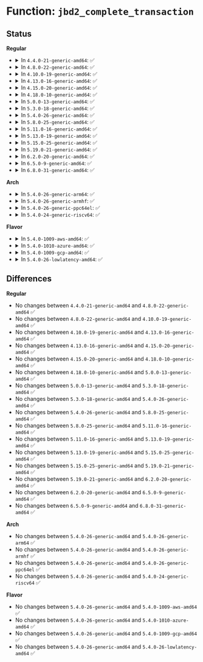 # Function: <code>jbd2_complete_transaction</code>

## Status
<b>Regular</b>
<ul>
<li>
<details>
<summary>In <code>4.4.0-21-generic-amd64</code>: ✅</summary>

```c
int jbd2_complete_transaction(journal_t * journal, tid_t tid)
```

```json
{
  "name": "jbd2_complete_transaction",
  "collision_type": "Unique Global",
  "inline_type": "No",
  "funcs": [
    {
      "addr": 18446744071581931296,
      "name": "jbd2_complete_transaction",
      "external": true,
      "loc": "fs/jbd2/journal.c:724",
      "file": "fs/jbd2/journal.c",
      "inline": "seen, unknown",
      "caller_inline": [],
      "caller_func": [
        "fs/ext4/fsync.c:ext4_sync_file",
        "fs/ext4/fsync.c:ext4_sync_file",
        "fs/ext4/inode.c:ext4_evict_inode",
        "fs/ext4/extents.c:ext4_fallocate"
      ]
    }
  ],
  "symbols": [
    {
      "addr": 18446744071581931296,
      "name": "jbd2_complete_transaction",
      "section": ".text",
      "bind": "STB_GLOBAL",
      "size": 154
    }
  ]
}
```
</details>
</li>
<li>
<details>
<summary>In <code>4.8.0-22-generic-amd64</code>: ✅</summary>

```c
int jbd2_complete_transaction(journal_t * journal, tid_t tid)
```

```json
{
  "name": "jbd2_complete_transaction",
  "collision_type": "Unique Global",
  "inline_type": "No",
  "funcs": [
    {
      "addr": 18446744071582117680,
      "name": "jbd2_complete_transaction",
      "external": true,
      "loc": "fs/jbd2/journal.c:726",
      "file": "fs/jbd2/journal.c",
      "inline": "seen, unknown",
      "caller_inline": [],
      "caller_func": [
        "fs/ext4/fsync.c:ext4_sync_file",
        "fs/ext4/fsync.c:ext4_sync_file",
        "fs/ext4/inode.c:ext4_evict_inode",
        "fs/ext4/extents.c:ext4_fallocate"
      ]
    }
  ],
  "symbols": [
    {
      "addr": 18446744071582117680,
      "name": "jbd2_complete_transaction",
      "section": ".text",
      "bind": "STB_GLOBAL",
      "size": 153
    }
  ]
}
```
</details>
</li>
<li>
<details>
<summary>In <code>4.10.0-19-generic-amd64</code>: ✅</summary>

```c
int jbd2_complete_transaction(journal_t * journal, tid_t tid)
```

```json
{
  "name": "jbd2_complete_transaction",
  "collision_type": "Unique Global",
  "inline_type": "No",
  "funcs": [
    {
      "addr": 18446744071582207920,
      "name": "jbd2_complete_transaction",
      "external": true,
      "loc": "fs/jbd2/journal.c:726",
      "file": "fs/jbd2/journal.c",
      "inline": "seen, unknown",
      "caller_inline": [],
      "caller_func": [
        "fs/ext4/fsync.c:ext4_sync_file",
        "fs/ext4/fsync.c:ext4_sync_file",
        "fs/ext4/inode.c:ext4_evict_inode",
        "fs/ext4/extents.c:ext4_fallocate"
      ]
    }
  ],
  "symbols": [
    {
      "addr": 18446744071582207920,
      "name": "jbd2_complete_transaction",
      "section": ".text",
      "bind": "STB_GLOBAL",
      "size": 153
    }
  ]
}
```
</details>
</li>
<li>
<details>
<summary>In <code>4.13.0-16-generic-amd64</code>: ✅</summary>

```c
int jbd2_complete_transaction(journal_t * journal, tid_t tid)
```

```json
{
  "name": "jbd2_complete_transaction",
  "collision_type": "Unique Global",
  "inline_type": "No",
  "funcs": [
    {
      "addr": 18446744071582293328,
      "name": "jbd2_complete_transaction",
      "external": true,
      "loc": "fs/jbd2/journal.c:748",
      "file": "fs/jbd2/journal.c",
      "inline": "seen, unknown",
      "caller_inline": [],
      "caller_func": [
        "fs/ext4/extents.c:ext4_fallocate",
        "fs/ext4/fsync.c:ext4_sync_file",
        "fs/ext4/fsync.c:ext4_sync_file",
        "fs/ext4/inode.c:ext4_evict_inode"
      ]
    }
  ],
  "symbols": [
    {
      "addr": 18446744071582293328,
      "name": "jbd2_complete_transaction",
      "section": ".text",
      "bind": "STB_GLOBAL",
      "size": 148
    }
  ]
}
```
</details>
</li>
<li>
<details>
<summary>In <code>4.15.0-20-generic-amd64</code>: ✅</summary>

```c
int jbd2_complete_transaction(journal_t * journal, tid_t tid)
```

```json
{
  "name": "jbd2_complete_transaction",
  "collision_type": "Unique Global",
  "inline_type": "No",
  "funcs": [
    {
      "addr": 18446744071582442400,
      "name": "jbd2_complete_transaction",
      "external": true,
      "loc": "fs/jbd2/journal.c:764",
      "file": "fs/jbd2/journal.c",
      "inline": "seen, unknown",
      "caller_inline": [],
      "caller_func": [
        "fs/ext4/extents.c:ext4_fallocate",
        "fs/ext4/fsync.c:ext4_sync_file",
        "fs/ext4/fsync.c:ext4_sync_file",
        "fs/ext4/inode.c:ext4_evict_inode"
      ]
    }
  ],
  "symbols": [
    {
      "addr": 18446744071582442400,
      "name": "jbd2_complete_transaction",
      "section": ".text",
      "bind": "STB_GLOBAL",
      "size": 148
    }
  ]
}
```
</details>
</li>
<li>
<details>
<summary>In <code>4.18.0-10-generic-amd64</code>: ✅</summary>

```c
int jbd2_complete_transaction(journal_t * journal, tid_t tid)
```

```json
{
  "name": "jbd2_complete_transaction",
  "collision_type": "Unique Global",
  "inline_type": "No",
  "funcs": [
    {
      "addr": 18446744071582632480,
      "name": "jbd2_complete_transaction",
      "external": true,
      "loc": "fs/jbd2/journal.c:761",
      "file": "fs/jbd2/journal.c",
      "inline": "seen, unknown",
      "caller_inline": [],
      "caller_func": [
        "fs/ext4/extents.c:ext4_fallocate",
        "fs/ext4/fsync.c:ext4_sync_file",
        "fs/ext4/fsync.c:ext4_sync_file",
        "fs/ext4/fsync.c:ext4_sync_file",
        "fs/ext4/inode.c:ext4_evict_inode"
      ]
    }
  ],
  "symbols": [
    {
      "addr": 18446744071582632480,
      "name": "jbd2_complete_transaction",
      "section": ".text",
      "bind": "STB_GLOBAL",
      "size": 129
    }
  ]
}
```
</details>
</li>
<li>
<details>
<summary>In <code>5.0.0-13-generic-amd64</code>: ✅</summary>

```c
int jbd2_complete_transaction(journal_t * journal, tid_t tid)
```

```json
{
  "name": "jbd2_complete_transaction",
  "collision_type": "Unique Global",
  "inline_type": "No",
  "funcs": [
    {
      "addr": 18446744071582734224,
      "name": "jbd2_complete_transaction",
      "external": true,
      "loc": "fs/jbd2/journal.c:761",
      "file": "fs/jbd2/journal.c",
      "inline": "seen, unknown",
      "caller_inline": [],
      "caller_func": [
        "fs/ext4/extents.c:ext4_fallocate",
        "fs/ext4/fsync.c:ext4_sync_file",
        "fs/ext4/fsync.c:ext4_sync_file",
        "fs/ext4/fsync.c:ext4_sync_file",
        "fs/ext4/inode.c:ext4_write_inode",
        "fs/ext4/inode.c:ext4_evict_inode"
      ]
    }
  ],
  "symbols": [
    {
      "addr": 18446744071582734224,
      "name": "jbd2_complete_transaction",
      "section": ".text",
      "bind": "STB_GLOBAL",
      "size": 129
    }
  ]
}
```
</details>
</li>
<li>
<details>
<summary>In <code>5.3.0-18-generic-amd64</code>: ✅</summary>

```c
int jbd2_complete_transaction(journal_t * journal, tid_t tid)
```

```json
{
  "name": "jbd2_complete_transaction",
  "collision_type": "Unique Global",
  "inline_type": "No",
  "funcs": [
    {
      "addr": 18446744071582908016,
      "name": "jbd2_complete_transaction",
      "external": true,
      "loc": "fs/jbd2/journal.c:744",
      "file": "fs/jbd2/journal.c",
      "inline": "seen, unknown",
      "caller_inline": [],
      "caller_func": [
        "fs/ext4/extents.c:ext4_fallocate",
        "fs/ext4/fsync.c:ext4_sync_file",
        "fs/ext4/fsync.c:ext4_sync_file",
        "fs/ext4/fsync.c:ext4_sync_file",
        "fs/ext4/inode.c:ext4_write_inode",
        "fs/ext4/inode.c:ext4_evict_inode"
      ]
    }
  ],
  "symbols": [
    {
      "addr": 18446744071582908016,
      "name": "jbd2_complete_transaction",
      "section": ".text",
      "bind": "STB_GLOBAL",
      "size": 138
    }
  ]
}
```
</details>
</li>
<li>
<details>
<summary>In <code>5.4.0-26-generic-amd64</code>: ✅</summary>

```c
int jbd2_complete_transaction(journal_t * journal, tid_t tid)
```

```json
{
  "name": "jbd2_complete_transaction",
  "collision_type": "Unique Global",
  "inline_type": "No",
  "funcs": [
    {
      "addr": 18446744071583014592,
      "name": "jbd2_complete_transaction",
      "external": true,
      "loc": "fs/jbd2/journal.c:742",
      "file": "fs/jbd2/journal.c",
      "inline": "seen, unknown",
      "caller_inline": [],
      "caller_func": [
        "fs/ext4/extents.c:ext4_fallocate",
        "fs/ext4/fsync.c:ext4_sync_file",
        "fs/ext4/fsync.c:ext4_sync_file",
        "fs/ext4/fsync.c:ext4_sync_file",
        "fs/ext4/inode.c:ext4_write_inode",
        "fs/ext4/inode.c:ext4_evict_inode"
      ]
    }
  ],
  "symbols": [
    {
      "addr": 18446744071583014592,
      "name": "jbd2_complete_transaction",
      "section": ".text",
      "bind": "STB_GLOBAL",
      "size": 138
    }
  ]
}
```
</details>
</li>
<li>
<details>
<summary>In <code>5.8.0-25-generic-amd64</code>: ✅</summary>

```c
int jbd2_complete_transaction(journal_t * journal, tid_t tid)
```

```json
{
  "name": "jbd2_complete_transaction",
  "collision_type": "Unique Global",
  "inline_type": "No",
  "funcs": [
    {
      "addr": 18446744071583334016,
      "name": "jbd2_complete_transaction",
      "external": true,
      "loc": "fs/jbd2/journal.c:741",
      "file": "fs/jbd2/journal.c",
      "inline": "seen, unknown",
      "caller_inline": [],
      "caller_func": [
        "fs/ext4/extents.c:ext4_fallocate",
        "fs/ext4/fsync.c:ext4_sync_file",
        "fs/ext4/fsync.c:ext4_sync_file",
        "fs/ext4/inode.c:ext4_write_inode",
        "fs/ext4/inode.c:ext4_evict_inode"
      ]
    }
  ],
  "symbols": [
    {
      "addr": 18446744071583334016,
      "name": "jbd2_complete_transaction",
      "section": ".text",
      "bind": "STB_GLOBAL",
      "size": 159
    }
  ]
}
```
</details>
</li>
<li>
<details>
<summary>In <code>5.11.0-16-generic-amd64</code>: ✅</summary>

```c
int jbd2_complete_transaction(journal_t * journal, tid_t tid)
```

```json
{
  "name": "jbd2_complete_transaction",
  "collision_type": "Unique Global",
  "inline_type": "No",
  "funcs": [
    {
      "addr": 18446744071583451152,
      "name": "jbd2_complete_transaction",
      "external": true,
      "loc": "fs/jbd2/journal.c:826",
      "file": "fs/jbd2/journal.c",
      "inline": "seen, unknown",
      "caller_inline": [],
      "caller_func": [
        "fs/ext4/inode.c:ext4_evict_inode",
        "fs/ext4/fast_commit.c:ext4_fc_commit"
      ]
    }
  ],
  "symbols": [
    {
      "addr": 18446744071583451152,
      "name": "jbd2_complete_transaction",
      "section": ".text",
      "bind": "STB_GLOBAL",
      "size": 159
    }
  ]
}
```
</details>
</li>
<li>
<details>
<summary>In <code>5.13.0-19-generic-amd64</code>: ✅</summary>

```c
int jbd2_complete_transaction(journal_t * journal, tid_t tid)
```

```json
{
  "name": "jbd2_complete_transaction",
  "collision_type": "Unique Global",
  "inline_type": "No",
  "funcs": [
    {
      "addr": 18446744071583473568,
      "name": "jbd2_complete_transaction",
      "external": true,
      "loc": "fs/jbd2/journal.c:826",
      "file": "fs/jbd2/journal.c",
      "inline": "seen, unknown",
      "caller_inline": [],
      "caller_func": [
        "fs/ext4/inode.c:ext4_evict_inode",
        "fs/ext4/fast_commit.c:ext4_fc_commit"
      ]
    }
  ],
  "symbols": [
    {
      "addr": 18446744071583473568,
      "name": "jbd2_complete_transaction",
      "section": ".text",
      "bind": "STB_GLOBAL",
      "size": 159
    }
  ]
}
```
</details>
</li>
<li>
<details>
<summary>In <code>5.15.0-25-generic-amd64</code>: ✅</summary>

```c
int jbd2_complete_transaction(journal_t * journal, tid_t tid)
```

```json
{
  "name": "jbd2_complete_transaction",
  "collision_type": "Unique Global",
  "inline_type": "No",
  "funcs": [
    {
      "addr": 18446744071583826720,
      "name": "jbd2_complete_transaction",
      "external": true,
      "loc": "fs/jbd2/journal.c:826",
      "file": "fs/jbd2/journal.c",
      "inline": "seen, unknown",
      "caller_inline": [],
      "caller_func": [
        "fs/ext4/inode.c:ext4_evict_inode",
        "fs/ext4/fast_commit.c:ext4_fc_commit"
      ]
    }
  ],
  "symbols": [
    {
      "addr": 18446744071583826720,
      "name": "jbd2_complete_transaction",
      "section": ".text",
      "bind": "STB_GLOBAL",
      "size": 162
    }
  ]
}
```
</details>
</li>
<li>
<details>
<summary>In <code>5.19.0-21-generic-amd64</code>: ✅</summary>

```c
int jbd2_complete_transaction(journal_t * journal, tid_t tid)
```

```json
{
  "name": "jbd2_complete_transaction",
  "collision_type": "Unique Global",
  "inline_type": "No",
  "funcs": [
    {
      "addr": 18446744071584394032,
      "name": "jbd2_complete_transaction",
      "external": true,
      "loc": "fs/jbd2/journal.c:828",
      "file": "fs/jbd2/journal.c",
      "inline": "seen, unknown",
      "caller_inline": [],
      "caller_func": [
        "fs/ext4/inode.c:ext4_evict_inode",
        "fs/ext4/fast_commit.c:ext4_fc_commit",
        "fs/jbd2/journal.c:__jbd2_fc_end_commit"
      ]
    }
  ],
  "symbols": [
    {
      "addr": 18446744071584394032,
      "name": "jbd2_complete_transaction",
      "section": ".text",
      "bind": "STB_GLOBAL",
      "size": 170
    }
  ]
}
```
</details>
</li>
<li>
<details>
<summary>In <code>6.2.0-20-generic-amd64</code>: ✅</summary>

```c
int jbd2_complete_transaction(journal_t * journal, tid_t tid)
```

```json
{
  "name": "jbd2_complete_transaction",
  "collision_type": "Unique Global",
  "inline_type": "No",
  "funcs": [
    {
      "addr": 18446744071585044928,
      "name": "jbd2_complete_transaction",
      "external": true,
      "loc": "fs/jbd2/journal.c:825",
      "file": "fs/jbd2/journal.c",
      "inline": "seen, unknown",
      "caller_inline": [],
      "caller_func": [
        "fs/ext4/inode.c:ext4_evict_inode",
        "fs/ext4/fast_commit.c:ext4_fc_commit",
        "fs/jbd2/journal.c:__jbd2_fc_end_commit"
      ]
    }
  ],
  "symbols": [
    {
      "addr": 18446744071585044928,
      "name": "jbd2_complete_transaction",
      "section": ".text",
      "bind": "STB_GLOBAL",
      "size": 170
    }
  ]
}
```
</details>
</li>
<li>
<details>
<summary>In <code>6.5.0-9-generic-amd64</code>: ✅</summary>

```c
int jbd2_complete_transaction(journal_t * journal, tid_t tid)
```

```json
{
  "name": "jbd2_complete_transaction",
  "collision_type": "Unique Global",
  "inline_type": "No",
  "funcs": [
    {
      "addr": 18446744071585273792,
      "name": "jbd2_complete_transaction",
      "external": true,
      "loc": "fs/jbd2/journal.c:824",
      "file": "fs/jbd2/journal.c",
      "inline": "seen, unknown",
      "caller_inline": [],
      "caller_func": [
        "fs/ext4/fast_commit.c:ext4_fc_commit",
        "fs/jbd2/journal.c:__jbd2_fc_end_commit"
      ]
    }
  ],
  "symbols": [
    {
      "addr": 18446744071585273792,
      "name": "jbd2_complete_transaction",
      "section": ".text",
      "bind": "STB_GLOBAL",
      "size": 170
    }
  ]
}
```
</details>
</li>
<li>
<details>
<summary>In <code>6.8.0-31-generic-amd64</code>: ✅</summary>

```c
int jbd2_complete_transaction(journal_t * journal, tid_t tid)
```

```json
{
  "name": "jbd2_complete_transaction",
  "collision_type": "Unique Global",
  "inline_type": "No",
  "funcs": [
    {
      "addr": 18446744071585504480,
      "name": "jbd2_complete_transaction",
      "external": true,
      "loc": "fs/jbd2/journal.c:813",
      "file": "fs/jbd2/journal.c",
      "inline": "seen, unknown",
      "caller_inline": [],
      "caller_func": [
        "fs/ext4/fast_commit.c:ext4_fc_commit",
        "fs/jbd2/journal.c:__jbd2_fc_end_commit"
      ]
    }
  ],
  "symbols": [
    {
      "addr": 18446744071585504480,
      "name": "jbd2_complete_transaction",
      "section": ".text",
      "bind": "STB_GLOBAL",
      "size": 167
    }
  ]
}
```
</details>
</li>
</ul>
<b>Arch</b>
<ul>
<li>
<details>
<summary>In <code>5.4.0-26-generic-arm64</code>: ✅</summary>

```c
int jbd2_complete_transaction(journal_t * journal, tid_t tid)
```

```json
{
  "name": "jbd2_complete_transaction",
  "collision_type": "Unique Global",
  "inline_type": "No",
  "funcs": [
    {
      "addr": 18446603336494705472,
      "name": "jbd2_complete_transaction",
      "external": true,
      "loc": "fs/jbd2/journal.c:742",
      "file": "fs/jbd2/journal.c",
      "inline": "seen, unknown",
      "caller_inline": [],
      "caller_func": [
        "fs/ext4/extents.c:ext4_fallocate",
        "fs/ext4/fsync.c:ext4_sync_file",
        "fs/ext4/fsync.c:ext4_sync_file",
        "fs/ext4/inode.c:ext4_write_inode",
        "fs/ext4/inode.c:ext4_evict_inode"
      ]
    }
  ],
  "symbols": [
    {
      "addr": 18446603336494705472,
      "name": "jbd2_complete_transaction",
      "section": ".text",
      "bind": "STB_GLOBAL",
      "size": 288
    }
  ]
}
```
</details>
</li>
<li>
<details>
<summary>In <code>5.4.0-26-generic-armhf</code>: ✅</summary>

```c
int jbd2_complete_transaction(journal_t * journal, tid_t tid)
```

```json
{
  "name": "jbd2_complete_transaction",
  "collision_type": "Unique Global",
  "inline_type": "No",
  "funcs": [
    {
      "addr": 3228143028,
      "name": "jbd2_complete_transaction",
      "external": true,
      "loc": "fs/jbd2/journal.c:742",
      "file": "fs/jbd2/journal.c",
      "inline": "seen, unknown",
      "caller_inline": [],
      "caller_func": [
        "fs/ext4/extents.c:ext4_fallocate",
        "fs/ext4/fsync.c:ext4_sync_file",
        "fs/ext4/fsync.c:ext4_sync_file",
        "fs/ext4/fsync.c:ext4_sync_file",
        "fs/ext4/inode.c:ext4_write_inode",
        "fs/ext4/inode.c:ext4_evict_inode"
      ]
    }
  ],
  "symbols": [
    {
      "addr": 3228143028,
      "name": "jbd2_complete_transaction",
      "section": ".text",
      "bind": "STB_GLOBAL",
      "size": 248
    }
  ]
}
```
</details>
</li>
<li>
<details>
<summary>In <code>5.4.0-26-generic-ppc64el</code>: ✅</summary>

```c
int jbd2_complete_transaction(journal_t * journal, tid_t tid)
```

```json
{
  "name": "jbd2_complete_transaction",
  "collision_type": "Unique Global",
  "inline_type": "No",
  "funcs": [
    {
      "addr": 13835058055288526496,
      "name": "jbd2_complete_transaction",
      "external": true,
      "loc": "fs/jbd2/journal.c:742",
      "file": "fs/jbd2/journal.c",
      "inline": "seen, unknown",
      "caller_inline": [],
      "caller_func": [
        "fs/ext4/extents.c:ext4_fallocate",
        "fs/ext4/fsync.c:ext4_sync_file",
        "fs/ext4/fsync.c:ext4_sync_file",
        "fs/ext4/fsync.c:ext4_sync_file",
        "fs/ext4/inode.c:ext4_write_inode",
        "fs/ext4/inode.c:ext4_evict_inode"
      ]
    }
  ],
  "symbols": [
    {
      "addr": 13835058055288526496,
      "name": "jbd2_complete_transaction",
      "section": ".text",
      "bind": "STB_GLOBAL",
      "size": 292
    }
  ]
}
```
</details>
</li>
<li>
<details>
<summary>In <code>5.4.0-24-generic-riscv64</code>: ✅</summary>

```c
int jbd2_complete_transaction(journal_t * journal, tid_t tid)
```

```json
{
  "name": "jbd2_complete_transaction",
  "collision_type": "Unique Global",
  "inline_type": "No",
  "funcs": [
    {
      "addr": 18446743936274058430,
      "name": "jbd2_complete_transaction",
      "external": true,
      "loc": "fs/jbd2/journal.c:742",
      "file": "fs/jbd2/journal.c",
      "inline": "seen, unknown",
      "caller_inline": [],
      "caller_func": [
        "fs/ext4/extents.c:ext4_fallocate",
        "fs/ext4/fsync.c:ext4_sync_file",
        "fs/ext4/fsync.c:ext4_sync_file",
        "fs/ext4/inode.c:ext4_write_inode",
        "fs/ext4/inode.c:ext4_evict_inode"
      ]
    }
  ],
  "symbols": [
    {
      "addr": 18446743936274058430,
      "name": "jbd2_complete_transaction",
      "section": ".text",
      "bind": "STB_GLOBAL",
      "size": 160
    }
  ]
}
```
</details>
</li>
</ul>
<b>Flavor</b>
<ul>
<li>
<details>
<summary>In <code>5.4.0-1009-aws-amd64</code>: ✅</summary>

```c
int jbd2_complete_transaction(journal_t * journal, tid_t tid)
```

```json
{
  "name": "jbd2_complete_transaction",
  "collision_type": "Unique Global",
  "inline_type": "No",
  "funcs": [
    {
      "addr": 18446744071582983328,
      "name": "jbd2_complete_transaction",
      "external": true,
      "loc": "fs/jbd2/journal.c:742",
      "file": "fs/jbd2/journal.c",
      "inline": "seen, unknown",
      "caller_inline": [],
      "caller_func": [
        "fs/ext4/extents.c:ext4_fallocate",
        "fs/ext4/fsync.c:ext4_sync_file",
        "fs/ext4/fsync.c:ext4_sync_file",
        "fs/ext4/fsync.c:ext4_sync_file",
        "fs/ext4/inode.c:ext4_write_inode",
        "fs/ext4/inode.c:ext4_evict_inode"
      ]
    }
  ],
  "symbols": [
    {
      "addr": 18446744071582983328,
      "name": "jbd2_complete_transaction",
      "section": ".text",
      "bind": "STB_GLOBAL",
      "size": 138
    }
  ]
}
```
</details>
</li>
<li>
<details>
<summary>In <code>5.4.0-1010-azure-amd64</code>: ✅</summary>

```c
int jbd2_complete_transaction(journal_t * journal, tid_t tid)
```

```json
{
  "name": "jbd2_complete_transaction",
  "collision_type": "Unique Global",
  "inline_type": "No",
  "funcs": [
    {
      "addr": 18446744071582920480,
      "name": "jbd2_complete_transaction",
      "external": true,
      "loc": "fs/jbd2/journal.c:742",
      "file": "fs/jbd2/journal.c",
      "inline": "seen, unknown",
      "caller_inline": [],
      "caller_func": [
        "fs/ext4/extents.c:ext4_fallocate",
        "fs/ext4/fsync.c:ext4_sync_file",
        "fs/ext4/fsync.c:ext4_sync_file",
        "fs/ext4/fsync.c:ext4_sync_file",
        "fs/ext4/inode.c:ext4_write_inode",
        "fs/ext4/inode.c:ext4_evict_inode"
      ]
    }
  ],
  "symbols": [
    {
      "addr": 18446744071582920480,
      "name": "jbd2_complete_transaction",
      "section": ".text",
      "bind": "STB_GLOBAL",
      "size": 138
    }
  ]
}
```
</details>
</li>
<li>
<details>
<summary>In <code>5.4.0-1009-gcp-amd64</code>: ✅</summary>

```c
int jbd2_complete_transaction(journal_t * journal, tid_t tid)
```

```json
{
  "name": "jbd2_complete_transaction",
  "collision_type": "Unique Global",
  "inline_type": "No",
  "funcs": [
    {
      "addr": 18446744071582971936,
      "name": "jbd2_complete_transaction",
      "external": true,
      "loc": "fs/jbd2/journal.c:742",
      "file": "fs/jbd2/journal.c",
      "inline": "seen, unknown",
      "caller_inline": [],
      "caller_func": [
        "fs/ext4/extents.c:ext4_fallocate",
        "fs/ext4/fsync.c:ext4_sync_file",
        "fs/ext4/fsync.c:ext4_sync_file",
        "fs/ext4/fsync.c:ext4_sync_file",
        "fs/ext4/inode.c:ext4_write_inode",
        "fs/ext4/inode.c:ext4_evict_inode"
      ]
    }
  ],
  "symbols": [
    {
      "addr": 18446744071582971936,
      "name": "jbd2_complete_transaction",
      "section": ".text",
      "bind": "STB_GLOBAL",
      "size": 138
    }
  ]
}
```
</details>
</li>
<li>
<details>
<summary>In <code>5.4.0-26-lowlatency-amd64</code>: ✅</summary>

```c
int jbd2_complete_transaction(journal_t * journal, tid_t tid)
```

```json
{
  "name": "jbd2_complete_transaction",
  "collision_type": "Unique Global",
  "inline_type": "No",
  "funcs": [
    {
      "addr": 18446744071583060480,
      "name": "jbd2_complete_transaction",
      "external": true,
      "loc": "fs/jbd2/journal.c:742",
      "file": "fs/jbd2/journal.c",
      "inline": "seen, unknown",
      "caller_inline": [],
      "caller_func": [
        "fs/ext4/extents.c:ext4_fallocate",
        "fs/ext4/fsync.c:ext4_sync_file",
        "fs/ext4/fsync.c:ext4_sync_file",
        "fs/ext4/fsync.c:ext4_sync_file",
        "fs/ext4/inode.c:ext4_write_inode",
        "fs/ext4/inode.c:ext4_evict_inode"
      ]
    }
  ],
  "symbols": [
    {
      "addr": 18446744071583060480,
      "name": "jbd2_complete_transaction",
      "section": ".text",
      "bind": "STB_GLOBAL",
      "size": 138
    }
  ]
}
```
</details>
</li>
</ul>

## Differences
<b>Regular</b>
<ul>
<li>
No changes between <code>4.4.0-21-generic-amd64</code> and <code>4.8.0-22-generic-amd64</code> ✅
</li>
<li>
No changes between <code>4.8.0-22-generic-amd64</code> and <code>4.10.0-19-generic-amd64</code> ✅
</li>
<li>
No changes between <code>4.10.0-19-generic-amd64</code> and <code>4.13.0-16-generic-amd64</code> ✅
</li>
<li>
No changes between <code>4.13.0-16-generic-amd64</code> and <code>4.15.0-20-generic-amd64</code> ✅
</li>
<li>
No changes between <code>4.15.0-20-generic-amd64</code> and <code>4.18.0-10-generic-amd64</code> ✅
</li>
<li>
No changes between <code>4.18.0-10-generic-amd64</code> and <code>5.0.0-13-generic-amd64</code> ✅
</li>
<li>
No changes between <code>5.0.0-13-generic-amd64</code> and <code>5.3.0-18-generic-amd64</code> ✅
</li>
<li>
No changes between <code>5.3.0-18-generic-amd64</code> and <code>5.4.0-26-generic-amd64</code> ✅
</li>
<li>
No changes between <code>5.4.0-26-generic-amd64</code> and <code>5.8.0-25-generic-amd64</code> ✅
</li>
<li>
No changes between <code>5.8.0-25-generic-amd64</code> and <code>5.11.0-16-generic-amd64</code> ✅
</li>
<li>
No changes between <code>5.11.0-16-generic-amd64</code> and <code>5.13.0-19-generic-amd64</code> ✅
</li>
<li>
No changes between <code>5.13.0-19-generic-amd64</code> and <code>5.15.0-25-generic-amd64</code> ✅
</li>
<li>
No changes between <code>5.15.0-25-generic-amd64</code> and <code>5.19.0-21-generic-amd64</code> ✅
</li>
<li>
No changes between <code>5.19.0-21-generic-amd64</code> and <code>6.2.0-20-generic-amd64</code> ✅
</li>
<li>
No changes between <code>6.2.0-20-generic-amd64</code> and <code>6.5.0-9-generic-amd64</code> ✅
</li>
<li>
No changes between <code>6.5.0-9-generic-amd64</code> and <code>6.8.0-31-generic-amd64</code> ✅
</li>
</ul>
<b>Arch</b>
<ul>
<li>
No changes between <code>5.4.0-26-generic-amd64</code> and <code>5.4.0-26-generic-arm64</code> ✅
</li>
<li>
No changes between <code>5.4.0-26-generic-amd64</code> and <code>5.4.0-26-generic-armhf</code> ✅
</li>
<li>
No changes between <code>5.4.0-26-generic-amd64</code> and <code>5.4.0-26-generic-ppc64el</code> ✅
</li>
<li>
No changes between <code>5.4.0-26-generic-amd64</code> and <code>5.4.0-24-generic-riscv64</code> ✅
</li>
</ul>
<b>Flavor</b>
<ul>
<li>
No changes between <code>5.4.0-26-generic-amd64</code> and <code>5.4.0-1009-aws-amd64</code> ✅
</li>
<li>
No changes between <code>5.4.0-26-generic-amd64</code> and <code>5.4.0-1010-azure-amd64</code> ✅
</li>
<li>
No changes between <code>5.4.0-26-generic-amd64</code> and <code>5.4.0-1009-gcp-amd64</code> ✅
</li>
<li>
No changes between <code>5.4.0-26-generic-amd64</code> and <code>5.4.0-26-lowlatency-amd64</code> ✅
</li>
</ul>
